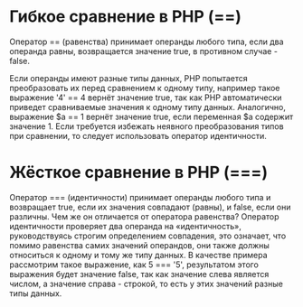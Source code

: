 # Гибкое сравнение в PHP (==)
Оператор == (равенства) принимает операнды любого типа, если два операнда равны, возвращается значение true, в противном случае - false.

Если операнды имеют разные типы данных, PHP попытается преобразовать их перед сравнением к одному типу, например такое выражение '4' == 4 вернёт значение true, так как PHP автоматически приведет сравниваемые значения к одному типу данных. Аналогично, выражение $a == 1 вернёт значение true, если переменная $a содержит значение 1. Если требуется избежать неявного преобразования типов при сравнении, то следует использовать оператор идентичности.

# Жёсткое сравнение в PHP (===)
Оператор === (идентичности) принимает операнды любого типа и возвращает true, если их значения совпадают (равны), и false, если они различны. Чем же он отличается от оператора равенства? Оператор идентичности проверяет два операнда на «идентичность», руководствуясь строгим определением совпадения, это означает, что помимо равенства самих значений операндов, они также должны относиться к одному и тому же типу данных. В качестве примера рассмотрим такое выражение, как 5 === '5', результатом этого выражения будет значение false, так как значение слева является числом, а значение справа - строкой, то есть у этих значений разные типы данных.